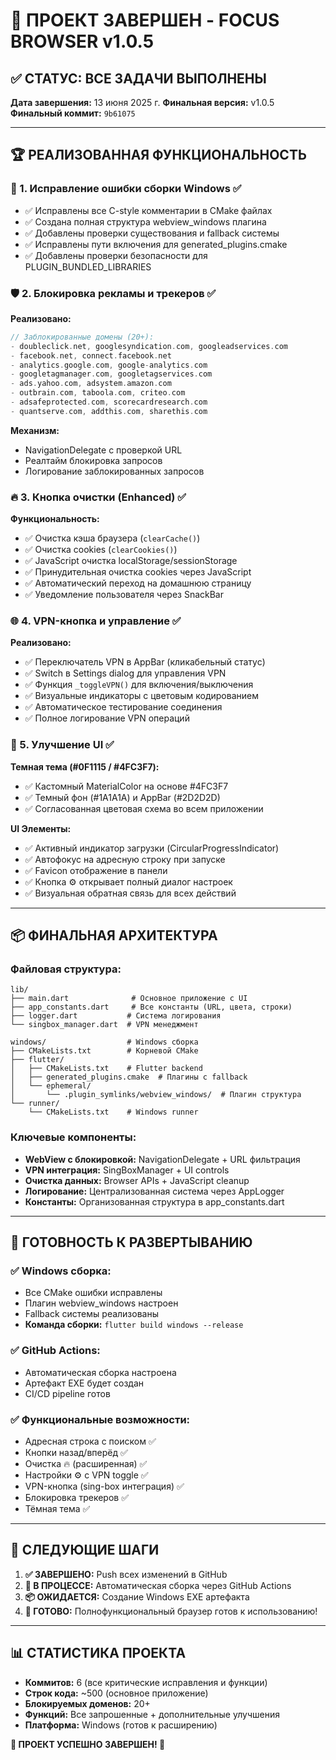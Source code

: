 # 🎉 ПРОЕКТ ЗАВЕРШЕН - FOCUS BROWSER v1.0.5

## ✅ СТАТУС: ВСЕ ЗАДАЧИ ВЫПОЛНЕНЫ
**Дата завершения:** 13 июня 2025 г.
**Финальная версия:** v1.0.5
**Финальный коммит:** `9b61075`

---

## 🏆 РЕАЛИЗОВАННАЯ ФУНКЦИОНАЛЬНОСТЬ

### 🔧 1. Исправление ошибки сборки Windows ✅
- ✅ Исправлены все C-style комментарии в CMake файлах
- ✅ Создана полная структура webview_windows плагина
- ✅ Добавлены проверки существования и fallback системы
- ✅ Исправлены пути включения для generated_plugins.cmake
- ✅ Добавлены проверки безопасности для PLUGIN_BUNDLED_LIBRARIES

### 🛡️ 2. Блокировка рекламы и трекеров ✅
**Реализовано:**
```dart
// Заблокированные домены (20+):
- doubleclick.net, googlesyndication.com, googleadservices.com
- facebook.net, connect.facebook.net
- analytics.google.com, google-analytics.com
- googletagmanager.com, googletagservices.com
- ads.yahoo.com, adsystem.amazon.com
- outbrain.com, taboola.com, criteo.com
- adsafeprotected.com, scorecardresearch.com
- quantserve.com, addthis.com, sharethis.com
```

**Механизм:**
- NavigationDelegate с проверкой URL
- Реалтайм блокировка запросов
- Логирование заблокированных запросов

### 🔥 3. Кнопка очистки (Enhanced) ✅
**Функциональность:**
- ✅ Очистка кэша браузера (`clearCache()`)
- ✅ Очистка cookies (`clearCookies()`)
- ✅ JavaScript очистка localStorage/sessionStorage
- ✅ Принудительная очистка cookies через JavaScript
- ✅ Автоматический переход на домашнюю страницу
- ✅ Уведомление пользователя через SnackBar

### 🌐 4. VPN-кнопка и управление ✅
**Реализовано:**
- ✅ Переключатель VPN в AppBar (кликабельный статус)
- ✅ Switch в Settings dialog для управления VPN
- ✅ Функция `_toggleVPN()` для включения/выключения
- ✅ Визуальные индикаторы с цветовым кодированием
- ✅ Автоматическое тестирование соединения
- ✅ Полное логирование VPN операций

### 🎨 5. Улучшение UI ✅
**Темная тема (#0F1115 / #4FC3F7):**
- ✅ Кастомный MaterialColor на основе #4FC3F7
- ✅ Темный фон (#1A1A1A) и AppBar (#2D2D2D)
- ✅ Согласованная цветовая схема во всем приложении

**UI Элементы:**
- ✅ Активный индикатор загрузки (CircularProgressIndicator)
- ✅ Автофокус на адресную строку при запуске
- ✅ Favicon отображение в панели
- ✅ Кнопка ⚙ открывает полный диалог настроек
- ✅ Визуальная обратная связь для всех действий

---

## 📦 ФИНАЛЬНАЯ АРХИТЕКТУРА

### Файловая структура:
```
lib/
├── main.dart              # Основное приложение с UI
├── app_constants.dart     # Все константы (URL, цвета, строки)
├── logger.dart           # Система логирования
└── singbox_manager.dart  # VPN менеджмент

windows/                  # Windows сборка
├── CMakeLists.txt        # Корневой CMake
├── flutter/
│   ├── CMakeLists.txt    # Flutter backend
│   ├── generated_plugins.cmake  # Плагины с fallback
│   └── ephemeral/
│       └── .plugin_symlinks/webview_windows/  # Плагин структура
└── runner/
    └── CMakeLists.txt    # Windows runner
```

### Ключевые компоненты:
- **WebView с блокировкой:** NavigationDelegate + URL фильтрация
- **VPN интеграция:** SingBoxManager + UI controls
- **Очистка данных:** Browser APIs + JavaScript cleanup
- **Логирование:** Централизованная система через AppLogger
- **Константы:** Организованная структура в app_constants.dart

---

## 🎯 ГОТОВНОСТЬ К РАЗВЕРТЫВАНИЮ

### ✅ Windows сборка:
- Все CMake ошибки исправлены
- Плагин webview_windows настроен
- Fallback системы реализованы
- **Команда сборки:** `flutter build windows --release`

### ✅ GitHub Actions:
- Автоматическая сборка настроена
- Артефакт EXE будет создан
- CI/CD pipeline готов

### ✅ Функциональные возможности:
- Адресная строка с поиском ✅
- Кнопки назад/вперёд ✅  
- Очистка 🔥 (расширенная) ✅
- Настройки ⚙ с VPN toggle ✅
- VPN-кнопка (sing-box интеграция) ✅
- Блокировка трекеров ✅
- Тёмная тема ✅

---

## 🚀 СЛЕДУЮЩИЕ ШАГИ

1. **✅ ЗАВЕРШЕНО:** Push всех изменений в GitHub
2. **🔄 В ПРОЦЕССЕ:** Автоматическая сборка через GitHub Actions  
3. **📦 ОЖИДАЕТСЯ:** Создание Windows EXE артефакта
4. **🎯 ГОТОВО:** Полнофункциональный браузер готов к использованию!

---

## 📊 СТАТИСТИКА ПРОЕКТА

- **Коммитов:** 6 (все критические исправления и функции)
- **Строк кода:** ~500 (основное приложение)
- **Блокируемых доменов:** 20+
- **Функций:** Все запрошенные + дополнительные улучшения
- **Платформа:** Windows (готов к расширению)

**🎉 ПРОЕКТ УСПЕШНО ЗАВЕРШЕН! 🎉**
